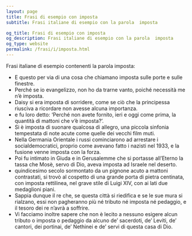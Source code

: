 ```yaml
---
layout: page
title: Frasi di esempio con imposta 
subtitle: Frasi italiane di esempio con la parola  imposta

og_title: Frasi di esempio con imposta 
og_description: Frasi italiane di esempio con la parola  imposta
og_type: website
permalink: /frasi/i/imposta.html
---
```


Frasi italiane di esempio contenenti la parola imposta:


- E questo per via di una cosa che chiamano imposta sulle porte e sulle finestre.
- Perché se io evangelizzo, non ho da trarne vanto, poiché necessità me n’è imposta.
- Daisy si era imposta di sorridere, come se ciò che la principessa riusciva a ricordare non avesse alcuna importanza.
- e fu loro detto: ‘Perché non avete fornito, ieri e oggi come prima, la quantità di mattoni che v’è imposta?’.
- Si è imposta di suonare qualcosa di allegro, una piccola sinfonia tempestata di note acute come quelle dei vecchi film muti.
- Nella Germania Orientale i russi cominciarono ad arrestare i socialdemocratici, proprio come avevano fatto i nazisti nel 1933, e la fusione venne imposta con la forza.
- Poi fu intimato in Giuda e in Gerusalemme che si portasse all’Eterno la tassa che Mosè, servo di Dio, aveva imposta ad Israele nel deserto.
- quindicesimo secolo sormontato da un pignone acuto a mattoni contrastati, si trovò al cospetto di una grande porta di pietra centinata, con imposta rettilinea, nel grave stile di Luigi XIV, con ai lati due medaglioni piani.
- Sappia dunque il re che, se questa città si riedifica e se le sue mura si rialzano, essi non pagheranno più né tributo né imposta né pedaggio, e il tesoro dei re n’avrà a soffrire.
- Vi facciamo inoltre sapere che non è lecito a nessuno esigere alcun tributo o imposta o pedaggio da alcuno de’ sacerdoti, de’ Leviti, de’ cantori, dei portinai, de’ Nethinei e de’ servi di questa casa di Dio.
